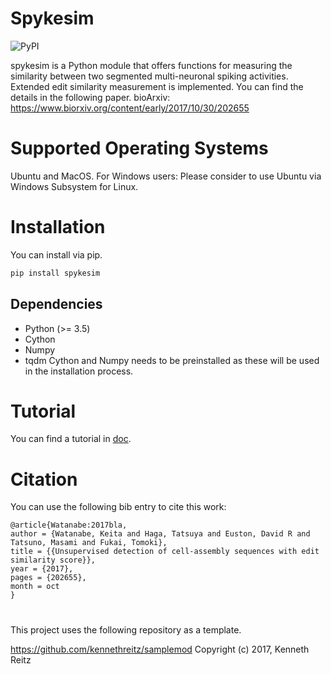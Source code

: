 # Spykesim
![PyPI](https://img.shields.io/pypi/v/spykesim.svg)

spykesim is a Python module that offers functions for measuring the similarity between two segmented multi-neuronal spiking activities.
Extended edit similarity measurement is implemented. You can find the details in the following paper.
bioArxiv: https://www.biorxiv.org/content/early/2017/10/30/202655
# Supported Operating Systems
Ubuntu and MacOS. For Windows users: Please consider to use Ubuntu via Windows Subsystem for Linux.

# Installation
You can install via pip.
```python
pip install spykesim
```

## Dependencies

- Python (>= 3.5)
- Cython
- Numpy
- tqdm
Cython and Numpy needs to be preinstalled as these will be used in the installation process.
# Tutorial 
You can find a tutorial in [doc](https://github.com/KeitaW/spykesim/blob/master/docs/tutorial.ipynb).

# Citation
You can use the following bib entry to cite this work:
```
@article{Watanabe:2017bla,
author = {Watanabe, Keita and Haga, Tatsuya and Euston, David R and Tatsuno, Masami and Fukai, Tomoki},
title = {{Unsupervised detection of cell-assembly sequences with edit similarity score}},
year = {2017},
pages = {202655},
month = oct
}
```

# 


This project uses the following repository as a template.

https://github.com/kennethreitz/samplemod 
Copyright (c) 2017, Kenneth Reitz
